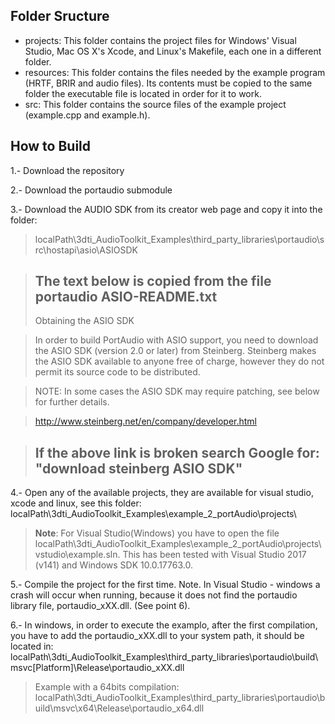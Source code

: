 Folder Sructure
-

- projects: This folder contains the project files for Windows' Visual Studio, Mac OS X's Xcode, and Linux's Makefile, each one in a different folder.
- resources: This folder contains the files needed by the example program (HRTF, BRIR and audio files). Its contents must be copied to the same folder the executable file is located in order for it to work.
- src: This folder contains the source files of the example project (example.cpp and example.h).

How to Build
-
1.- Download the repository

2.- Download the portaudio submodule

3.- Download the AUDIO SDK from its creator web page and copy it into the folder:
>localPath\3dti_AudioToolkit_Examples\third_party_libraries\portaudio\src\hostapi\asio\ASIOSDK

>The text below is copied from the file portaudio ASIO-README.txt
>----------------------
>Obtaining the ASIO SDK

>In order to build PortAudio with ASIO support, you need to download 
the ASIO SDK (version 2.0 or later) from Steinberg. Steinberg makes the ASIO 
SDK available to anyone free of charge, however they do not permit its 
source code to be distributed.

>NOTE: In some cases the ASIO SDK may require patching, see below 
for further details.

>http://www.steinberg.net/en/company/developer.html

>If the above link is broken search Google for:
"download steinberg ASIO SDK"
>----------------------

4.- Open any of the available projects, they are available for visual studio, xcode and linux, see this folder: localPath\3dti_AudioToolkit_Examples\example_2_portAudio\projects\

>**Note**: For Visual Studio(Windows) you have to open the file localPath\3dti_AudioToolkit_Examples\example_2_portAudio\projects\vstudio\example.sln. 
This has been tested with Visual Studio 2017 (v141) and Windows SDK 10.0.17763.0. 

5.- Compile the project for the first time. 
Note. In Visual Studio - windows a crash will occur when running, because it does not find the portaudio library file, portaudio_xXX.dll. (See point 6).

6.- In windows, in order to execute the examplo, after the first compilation, you have to add the portaudio_xXX.dll to your system path, it should be located in: localPath\3dti_AudioToolkit_Examples\third_party_libraries\portaudio\build\msvc\[Platform]\Release\portaudio_xXX.dll
>Example with a 64bits compilation: localPath\3dti_AudioToolkit_Examples\third_party_libraries\portaudio\build\msvc\x64\Release\portaudio_x64.dll



